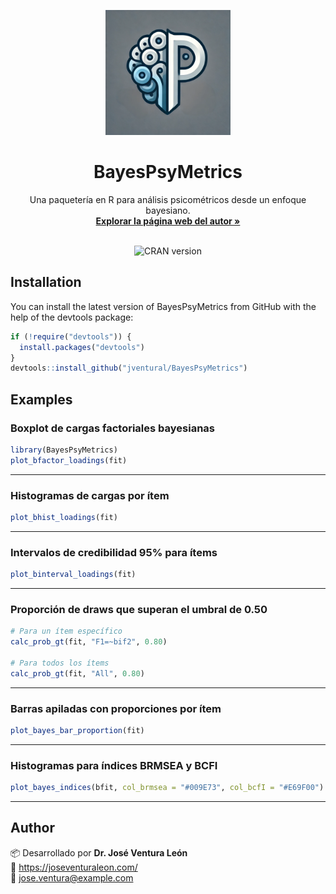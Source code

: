 <p align="center">
 <img src="https://github.com/jventural/BayesPsyMetrics/blob/master/logo_bayes.png" alt="BayesPsyMetrics" width="200" height="200"/>

</p>

<h1 align="center">BayesPsyMetrics</h1>

<p align="center">
    Una paquetería en R para análisis psicométricos desde un enfoque bayesiano.
    <br />
    <a href="https://joseventuraleon.com/"><strong>Explorar la página web del autor »</strong></a>
    <br />
    <br />
</p>

<!-- BADGES -->
<p align="center">
  <img src="https://www.r-pkg.org/badges/version/BayesPsyMetrics" alt="CRAN version"/>
</p>

## Installation

You can install the latest version of BayesPsyMetrics from GitHub with the help of the devtools package:

```r
if (!require("devtools")) {
  install.packages("devtools")
}
devtools::install_github("jventural/BayesPsyMetrics")
```

## Examples

### Boxplot de cargas factoriales bayesianas
```r
library(BayesPsyMetrics)
plot_bfactor_loadings(fit)
```

---

### Histogramas de cargas por ítem
```r
plot_bhist_loadings(fit)
```

---

### Intervalos de credibilidad 95% para ítems
```r
plot_binterval_loadings(fit)
```

---

### Proporción de draws que superan el umbral de 0.50
```r
# Para un ítem específico
calc_prob_gt(fit, "F1=~bif2", 0.80)

# Para todos los ítems
calc_prob_gt(fit, "All", 0.80)
```

---

### Barras apiladas con proporciones por ítem
```r
plot_bayes_bar_proportion(fit)
```

---

### Histogramas para índices BRMSEA y BCFI
```r
plot_bayes_indices(bfit, col_brmsea = "#009E73", col_bcfI = "#E69F00")
```

---

## Author

📦 Desarrollado por **Dr. José Ventura León**  
🔗 https://joseventuraleon.com/  
📧 jose.ventura@example.com
